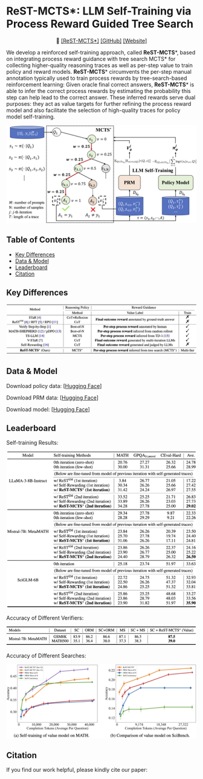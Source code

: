 # ReST-MCTS*: LLM Self-Training via Process Reward Guided Tree Search

<p align="center">
📃 <a href="https://arxiv.org/abs/" target="_blank">[ReST-MCTS*]</a> 
<a href="https://github.com/THUDM/ReST-MCTS" target="_blank">[GitHub]</a>
<a href="https://rest-mcts.github.io/" target="_blank">[Website]</a> <br>
</p>

We develop a reinforced self-training approach, called **ReST-MCTS***, based on integrating process reward guidance with tree search MCTS* for collecting higher-quality reasoning traces as well as per-step value to train policy and reward models. **ReST-MCTS*** circumvents the per-step manual annotation typically used to train process rewards by tree-search-based reinforcement learning: Given oracle final correct answers, **ReST-MCTS*** is able to infer the correct process rewards by estimating the probability this step can help lead to the correct answer. These inferred rewards serve dual purposes: they act as value targets for further refining the process reward model and also facilitate the selection of high-quality traces for policy model self-training.

![](./assets/overall.png)

## **Table of Contents**

- [Key Differences](#introduction)
- [Data & Model](#data&model)
- [Leaderboard](#Leaderboard)
- [Citation](#Citation)

## **Key Differences**
![](./assets/comparison.png)

## **Data & Model**
Download policy data:
[[Hugging Face](https://huggingface.co/datasets/zd21/ReST-MCTS-Llama3-8b-Instruct-Policy-1st)]

Download PRM data:
[[Hugging Face](https://huggingface.co/datasets/zd21/ReST-MCTS-Llama3-8b-Instruct-PRM-1st)]

Download model:
[[Hugging Face](https://huggingface.co/zd21/ReST-MCTS-Llama3-8b-Instruct-Policy-1st)]



## **Leaderboard**

Self-training Results:

![](./assets/results.png)

Accuracy of Different Verifiers:

![](./assets/vm_results.png)

Accuracy of Different Searches:

![](./assets/searches.png)

## **Citation**

If you find our work helpful, please kindly cite our paper:

```

```

